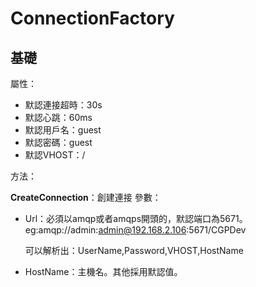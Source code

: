 # ConnectionFactory

## 基礎

屬性：

* 默認連接超時：30s
* 默認心跳：60ms
* 默認用戶名：guest
* 默認密碼：guest
* 默認VHOST：/

方法：

**CreateConnection**：創建連接 參數：

* Url：必須以amqp或者amqps開頭的，默認端口為5671。 eg:amqp://admin:admin@192.168.2.106:5671/CGPDev

  可以解析出：UserName,Password,VHOST,HostName

* HostName：主機名。其他採用默認值。


